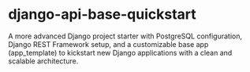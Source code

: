 # django-api-base-quickstart
A more advanced Django project starter with PostgreSQL configuration, Django REST Framework setup, and a customizable base app (app_template) to kickstart new Django applications with a clean and scalable architecture.
